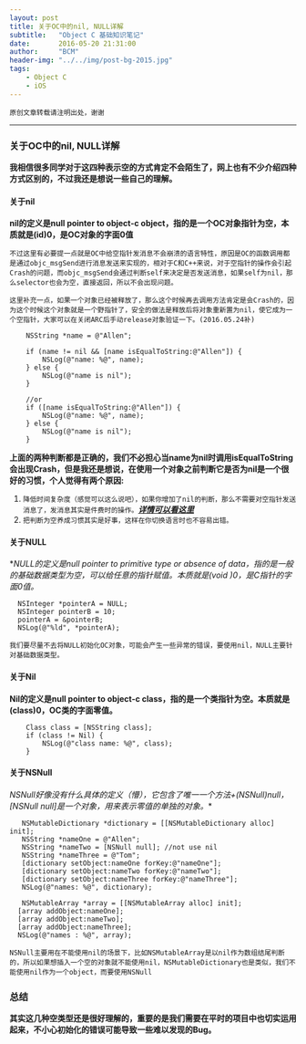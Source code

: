 ```yaml
---
layout: post
title: 关于OC中的nil, NULL详解
subtitle:   "Object C 基础知识笔记"
date:       2016-05-20 21:31:00
author:     "BCM"
header-img: "../../img/post-bg-2015.jpg"
tags:
    - Object C
    - iOS
---
```


`原创文章转载请注明出处，谢谢`

---

### 关于OC中的nil, NULL详解
**我相信很多同学对于这四种表示空的方式肯定不会陌生了，网上也有不少介绍四种方式区别的，不过我还是想说一些自己的理解。**

#### 关于nil
**nil的定义是null pointer to object-c object，指的是一个OC对象指针为空，本质就是(id)0，是OC对象的字面0值**

`不过这里有必要提一点就是OC中给空指针发消息不会崩溃的语言特性，原因是OC的函数调用都是通过objc_msgSend进行消息发送来实现的，相对于C和C++来说，对于空指针的操作会引起Crash的问题，而objc_msgSend会通过判断self来决定是否发送消息，如果self为nil，那么selector也会为空，直接返回，所以不会出现问题。`

`这里补充一点，如果一个对象已经被释放了，那么这个时候再去调用方法肯定是会Crash的，因为这个时候这个对象就是一个野指针了，安全的做法是释放后将对象重新置为nil，使它成为一个空指针，大家可以在关闭ARC后手动release对象验证一下。(2016.05.24补)`

```
	NSString *name = @"Allen";
	
	if (name != nil && [name isEqualToString:@"Allen"]) {
	    NSLog(@"name: %@", name);
	} else {
	    NSLog(@"name is nil");
	}
	
	//or
	if ([name isEqualToString:@"Allen"]) {
	    NSLog(@"name: %@", name);
	} else {
	    NSLog(@"name is nil");
	}
```
**上面的两种判断都是正确的，我们不必担心当name为nil时调用isEqualToString会出现Crash，但是我还是想说，在使用一个对象之前判断它是否为nil是一个很好的习惯，个人觉得有两个原因:**

1. `降低时间复杂度（感觉可以这么说吧），如果你增加了nil的判断，那么不需要对空指针发送消息了，发消息其实是件费时的操作。`***[详情可以看这里](http://xuzhe.com/?p=630)***
2. `把判断为空养成习惯其实是好事，这样在你切换语言时也不容易出错。`

#### 关于NULL
**NULL的定义是null pointer to primitive type or absence of data，指的是一般的基础数据类型为空，可以给任意的指针赋值。本质就是(void *)0，是C指针的字面0值。**

```
  NSInteger *pointerA = NULL;
  NSInteger pointerB = 10;
  pointerA = &pointerB;
  NSLog(@"%ld", *pointerA);

```
`我们要尽量不去将NULL初始化OC对象，可能会产生一些异常的错误，要使用nil，NULL主要针对基础数据类型。`

#### 关于Nil
**Nil的定义是null pointer to object-c class，指的是一个类指针为空。本质就是(class)0，OC类的字面零值。**

```
	Class class = [NSString class];
	if (class != Nil) {
	    NSLog(@"class name: %@", class);
	}
```

#### 关于NSNull
**NSNull好像没有什么具体的定义（懵），它包含了唯一一个方法+(NSNull*)null，[NSNull null]是一个对象，用来表示零值的单独的对象。**

```
   NSMutableDictionary *dictionary = [[NSMutableDictionary alloc] init];
   NSString *nameOne = @"Allen";
   NSString *nameTwo = [NSNull null]; //not use nil
   NSString *nameThree = @"Tom";
   [dictionary setObject:nameOne forKey:@"nameOne"];
   [dictionary setObject:nameTwo forKey:@"nameTwo"];
   [dictionary setObject:nameThree forKey:@"nameThree"];
   NSLog(@"names: %@", dictionary);
   
   NSMutableArray *array = [[NSMutableArray alloc] init];
  [array addObject:nameOne];
  [array addObject:nameTwo];
  [array addObject:nameThree];
  NSLog(@"names : %@", array);
```
`NSNull主要用在不能使用nil的场景下，比如NSMutableArray是以nil作为数组结尾判断的，所以如果想插入一个空的对象就不能使用nil，NSMutableDictionary也是类似，我们不能使用nil作为一个object，而要使用NSNull`

### 总结
**其实这几种空类型还是很好理解的，重要的是我们需要在平时的项目中也切实运用起来，不小心初始化的错误可能导致一些难以发现的Bug。**